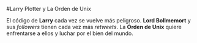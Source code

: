 #Larry Plotter y La Orden de Unix

El código de **Larry** cada vez se vuelve más peligroso.
**Lord Bollmemort** y sus *followers* tienen cada vez más *retweets*.
La **Órden de Unix** quiere enfrentarse a ellos y luchar por el bien del mundo.

